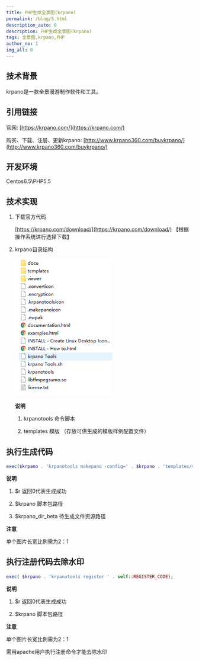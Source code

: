 ```yaml
---
title: PHP生成全景图(krpano)
permalink: /blog/5.html
description_auto: 0
description: PHP生成全景图(krpano)
tags: 全景图,krpano,PHP
author_no: 1
img_all: 0
---
```


## 技术背景

krpano是一款全景漫游制作软件和工具。

## 引用链接

官网: [https://krpano.com/](https://krpano.com/)

购买、下载、注册、更新krpano: [http://www.krpano360.com/buykrpano/](http://www.krpano360.com/buykrpano/)

## 开发环境

Centos6.5\PHP5.5

## 技术实现

1. 下载官方代码
   
    [https://krpano.com/download/](https://krpano.com/download/) 【根据操作系统进行选择下载】
    
2. krpano目录结构
    
    ![krpano目录结构](/assets/posts/blog/krpano目录结构.png)
    
    **说明**

    1. krpanotools  命令脚本
    
    2. templates  模版 （存放可供生成的模版样例配置文件）
    
## 执行生成代码

```php
exec($krpano . 'krpanotools makepano -config=' . $krpano . 'templates/vtour-vr.config %F ' . $krpano_dir_beta . '/*', $opt, $r);
```

**说明**    

1. $r 返回0代表生成成功 

2. $krpano 脚本包路径
    
3. $krpano_dir_beta 待生成文件资源路径

**注意**

单个图片长宽比例需为2：1

## 执行注册代码去除水印

```php
exec( $krpano . 'krpanotools register ' . self::REGISTER_CODE);
```

**说明**

1. $r 返回0代表生成成功

2. $krpano 脚本包路径

**注意**

单个图片长宽比例需为2：1

需用apache用户执行注册命令才能去除水印




